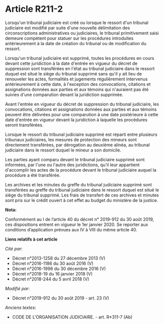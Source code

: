 # Article R211-2

Lorsqu'un tribunal judiciaire est créé ou lorsque le ressort d'un tribunal judiciaire est modifié par suite d'une nouvelle
délimitation des circonscriptions administratives ou judiciaires, le tribunal primitivement saisi demeure compétent pour
statuer sur les procédures introduites antérieurement à la date de création du tribunal ou de modification du ressort. 

Lorsqu'un tribunal judiciaire est supprimé, toutes les procédures en cours devant cette juridiction à la date d'entrée en
vigueur du décret de suppression sont transférées en l'état au tribunal judiciaire dans le ressort duquel est situé le siège
du tribunal supprimé sans qu'il y ait lieu de renouveler les actes, formalités et jugements régulièrement intervenus
antérieurement à cette date, à l'exception des convocations, citations et assignations données aux parties et aux témoins qui
n'auraient pas été suivies d'une comparution devant la juridiction supprimée. 

Avant l'entrée en vigueur du décret de suppression du tribunal judiciaire, les convocations, citations et assignations
données aux parties et aux témoins peuvent être délivrées pour une comparution à une date postérieure à cette date d'entrée
en vigueur devant la juridiction à laquelle les procédures seront transférées. 

Lorsque le ressort du tribunal judiciaire supprimé est réparti entre plusieurs   tribunaux judiciaires, les mesures de
protection des mineurs sont directement transférées, par dérogation au deuxième alinéa, au tribunal judiciaire dans le
ressort duquel le mineur a son domicile. 

Les parties ayant comparu devant le tribunal judiciaire supprimé sont informées, par l'une ou l'autre des juridictions, qu'il
leur appartient d'accomplir les actes de la procédure devant le tribunal judiciaire auquel la procédure a été transférée. 

Les archives et les minutes du greffe du tribunal judiciaire supprimé sont transférées au greffe du tribunal judiciaire dans
le ressort duquel est situé le siège du tribunal supprimé. Les frais de transfert de ces archives et minutes sont pris sur le
crédit ouvert à cet effet au budget du ministère de la justice.

**Nota:**

Conformément au I de l’article 40 du décret n° 2019-912 du 30 août 2019, ces dispositions entrent en vigueur le 1er janvier
2020. Se reporter aux conditions d’application prévues aux IV à VIII du même article 40.

**Liens relatifs à cet article**

_Cité par_:

  - Décret n°2013-1258 du 27 décembre 2013 (V)
  - Décret n°2016-1186 du 30 août 2016 (V)
  - Décret n°2016-1996 du 30 décembre 2016 (V)
  - Décret n°2018-19 du 16 janvier 2018 (V)
  - Décret n°2018-244 du 5 avril 2018 (V)

_Modifié par_:

  - Décret n°2019-912 du 30 août 2019 - art. 23 (V)

_Anciens textes_:

  - CODE DE L'ORGANISATION JUDICIAIRE. - art. R*311-7 (Ab)
